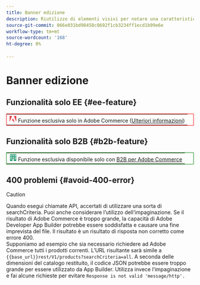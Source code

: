 ```yaml
---
title: Banner edizione
description: Riutilizzo di elementi visivi per notare una caratteristica o pagine relative a una specifica edizione
source-git-commit: 066e031bd98458c8692f1cb3234ff1ecd1b99e6e
workflow-type: tm+mt
source-wordcount: '168'
ht-degree: 0%

---
```


# Banner edizione

## Funzionalità solo EE {#ee-feature}

<table style="border:1px solid red">
<tr><td><img alt="Funzione di Adobe Commerce" src="../assets/adobe-logo.svg" width="20" height="20" /> Funzione esclusiva solo in Adobe Commerce (<a href="https://experienceleague.adobe.com/docs/commerce-admin/user-guides/home.html#product-editions">Ulteriori informazioni</a>)</td></tr>
</table>

## Funzionalità solo B2B {#b2b-feature}

<table style="border:1px solid green">
<tr><td><img alt="Funzione di Adobe Commerce" src="../assets/b2b.svg" width="20" height="20" /> Funzione esclusiva disponibile solo con <a href="https://experienceleague.adobe.com/docs/commerce-admin/b2b/guide-overview.html">B2B per Adobe Commerce</a></td></tr>
</table>

## 400 problemi {#avoid-400-error}

>[!CAUTION]
>
>Quando esegui chiamate API, accertati di utilizzare una sorta di searchCriteria. Puoi anche considerare l’utilizzo dell’impaginazione. Se il risultato di Adobe Commerce è troppo grande, la capacità di Adobe Developer App Builder potrebbe essere soddisfatta e causare una fine imprevista del file. Il risultato è un risultato di risposta non corretto come errore 400.\
> Supponiamo ad esempio che sia necessario richiedere ad Adobe Commerce tutti i prodotti correnti. L’URL risultante sarà simile a `{{base_url}}rest/V1/products?searchCriteria=all`. A seconda delle dimensioni del catalogo restituito, il codice JSON potrebbe essere troppo grande per essere utilizzato da App Builder. Utilizza invece l’impaginazione e fai alcune richieste per evitare `Response is not valid 'message/http'.`
